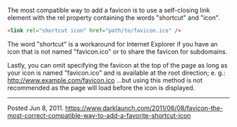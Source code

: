 The most compatible way to add a favicon is to use a self-closing link element with the rel property containing the words "shortcut" and "icon".

```html
<link rel="shortcut icon" href="path/to/favicon.ico" />
```

The word "shortcut" is a workaround for Internet Explorer if you have an icon that is not named "favicon.ico" or to share the favicon for subdomains.

Lastly, you can omit specifying the favicon at the top of the page as long as your icon is named "favicon.ico" and is available at the root direction; e. g.: http://www.example.com/favicon.ico ...but using this method is not recommended as the page will load before the icon is displayed.

---

Posted Jun 8, 2011.
https://www.darklaunch.com/2011/06/08/favicon-the-most-correct-compatible-way-to-add-a-favorite-shortcut-icon